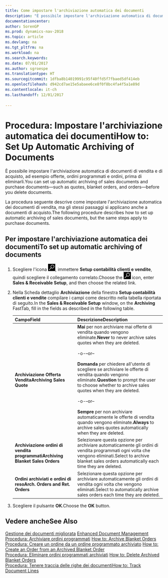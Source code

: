 ```yaml
---
title: Come impostare l'archiviazione automatica dei documenti
description: "È possibile impostare l'archiviazione automatica di documenti di vendita e di acquisto, ad esempio offerte, ordini programmati e ordini, prima di eliminarli."
documentationcenter: 
author: SorenGP
ms.prod: dynamics-nav-2018
ms.topic: article
ms.devlang: na
ms.tgt_pltfrm: na
ms.workload: na
ms.search.keywords: 
ms.date: 07/01/2017
ms.author: sgroespe
ms.translationtype: HT
ms.sourcegitcommit: 1dfba8b14019991c95f40ffd5f7fbaed5df414eb
ms.openlocfilehash: d942cd7ae15e5abaee6ce8f0f8bc4fa4f5a1e89d
ms.contentlocale: it-ch
ms.lasthandoff: 12/01/2017

---
```

# <a name="how-to-set-up-automatic-archiving-of-documents"></a><span data-ttu-id="be18b-103">Procedura: Impostare l'archiviazione automatica dei documenti</span><span class="sxs-lookup"><span data-stu-id="be18b-103">How to: Set Up Automatic Archiving of Documents</span></span>
<span data-ttu-id="be18b-104">È possibile impostare l'archiviazione automatica di documenti di vendita e di acquisto, ad esempio offerte, ordini programmati e ordini, prima di eliminarli.</span><span class="sxs-lookup"><span data-stu-id="be18b-104">You can set up automatic archiving of sales documents and purchase documents—such as quotes, blanket orders, and orders—before you delete documents.</span></span>  

<span data-ttu-id="be18b-105">La procedura seguente descrive come impostare l'archiviazione automatica dei documenti di vendita, ma gli stessi passaggi si applicano anche a documenti di acquisto.</span><span class="sxs-lookup"><span data-stu-id="be18b-105">The following procedure describes how to set up automatic archiving of sales documents, but the same steps apply to purchase documents.</span></span>  

## <a name="to-set-up-automatic-archiving-of-documents"></a><span data-ttu-id="be18b-106">Per impostare l'archiviazione automatica dei documenti</span><span class="sxs-lookup"><span data-stu-id="be18b-106">To set up automatic archiving of documents</span></span>  

1.  <span data-ttu-id="be18b-107">Scegliere l'icona ![Cerca pagina o report](../../media/ui-search/search_small.png "icona Cerca pagina o report"), immettere **Setup contabilità clienti e vendite**, quindi scegliere il collegamento correlato.</span><span class="sxs-lookup"><span data-stu-id="be18b-107">Choose the ![Search for Page or Report](../../media/ui-search/search_small.png "Search for Page or Report icon") icon, enter **Sales & Receivable Setup**, and then choose the related link.</span></span>  
2.  <span data-ttu-id="be18b-108">Nella Scheda dettaglio **Archiviazione** della finestra **Setup contabilità clienti e vendite** compilare i campi come descritto nella tabella riportata di seguito.</span><span class="sxs-lookup"><span data-stu-id="be18b-108">In the **Sales & Receivable Setup** window, on the **Archiving** FastTab, fill in the fields as described in the following table.</span></span>  

    |<span data-ttu-id="be18b-109">Campo</span><span class="sxs-lookup"><span data-stu-id="be18b-109">Field</span></span>|<span data-ttu-id="be18b-110">Descrizione</span><span class="sxs-lookup"><span data-stu-id="be18b-110">Description</span></span>|  
    |---------------------------------|---------------------------------------|  
    |<span data-ttu-id="be18b-111">**Archiviazione Offerta Vendita**</span><span class="sxs-lookup"><span data-stu-id="be18b-111">**Archiving Sales Quote**</span></span>|<span data-ttu-id="be18b-112">**Mai** per non archiviare mai offerte di vendita quando vengono eliminate.</span><span class="sxs-lookup"><span data-stu-id="be18b-112">**Never** to never archive sales quotes when they are deleted.</span></span><br /><br /> <span data-ttu-id="be18b-113">-o-</span><span class="sxs-lookup"><span data-stu-id="be18b-113">–or–</span></span><br /><br /> <span data-ttu-id="be18b-114">**Domanda** per chiedere all'utente di scegliere se archiviare le offerte di vendita quando vengono eliminate.</span><span class="sxs-lookup"><span data-stu-id="be18b-114">**Question** to prompt the user to choose whether to archive sales quotes when they are deleted.</span></span><br /><br /> <span data-ttu-id="be18b-115">-o-</span><span class="sxs-lookup"><span data-stu-id="be18b-115">–or–</span></span><br /><br /> <span data-ttu-id="be18b-116">**Sempre** per non archiviare automaticamente le offerte di vendita quando vengono eliminate.</span><span class="sxs-lookup"><span data-stu-id="be18b-116">**Always** to archive sales quotes automatically when they are deleted.</span></span>|  
    |<span data-ttu-id="be18b-117">**Archiviazione ordini di vendita programmati**</span><span class="sxs-lookup"><span data-stu-id="be18b-117">**Archiving Blanket Sales Orders**</span></span>|<span data-ttu-id="be18b-118">Selezionare questa opzione per archiviare automaticamente gli ordini di vendita programmati ogni volta che vengono eliminati.</span><span class="sxs-lookup"><span data-stu-id="be18b-118">Select to archive blanket sales orders automatically each time they are deleted.</span></span>|  
    |<span data-ttu-id="be18b-119">**Ordini archiviati e ordini di reso**</span><span class="sxs-lookup"><span data-stu-id="be18b-119">**Arch. Orders and Ret. Orders**</span></span>|<span data-ttu-id="be18b-120">Selezionare questa opzione per archiviare automaticamente gli ordini di vendita ogni volta che vengono eliminati.</span><span class="sxs-lookup"><span data-stu-id="be18b-120">Select to automatically archive sales orders each time they are deleted.</span></span>|  

3.  <span data-ttu-id="be18b-121">Scegliere il pulsante **OK**.</span><span class="sxs-lookup"><span data-stu-id="be18b-121">Choose the **OK** button.</span></span>  

## <a name="see-also"></a><span data-ttu-id="be18b-122">Vedere anche</span><span class="sxs-lookup"><span data-stu-id="be18b-122">See Also</span></span>  
 <span data-ttu-id="be18b-123">[Gestione dei documenti migliorata](enhanced-document-management.md) </span><span class="sxs-lookup"><span data-stu-id="be18b-123">[Enhanced Document Management](enhanced-document-management.md) </span></span>  
 <span data-ttu-id="be18b-124">[Procedura: Archiviare ordini programmati](how-to-archive-blanket-orders.md) </span><span class="sxs-lookup"><span data-stu-id="be18b-124">[How to: Archive Blanket Orders](how-to-archive-blanket-orders.md) </span></span>  
 <span data-ttu-id="be18b-125">[Procedura: Creare un ordine da un ordine programmato archiviato](how-to-create-an-order-from-an-archived-blanket-order.md) </span><span class="sxs-lookup"><span data-stu-id="be18b-125">[How to: Create an Order from an Archived Blanket Order](how-to-create-an-order-from-an-archived-blanket-order.md) </span></span>  
 <span data-ttu-id="be18b-126">[Procedura: Eliminare ordini programmati archiviati](how-to-delete-archived-blanket-orders.md) </span><span class="sxs-lookup"><span data-stu-id="be18b-126">[How to: Delete Archived Blanket Orders](how-to-delete-archived-blanket-orders.md) </span></span>  
 [<span data-ttu-id="be18b-127">Procedura: Tenere traccia delle righe dei documenti</span><span class="sxs-lookup"><span data-stu-id="be18b-127">How to: Track Document Lines</span></span>](how-to-track-document-lines.md) 

